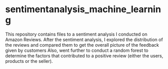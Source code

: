 # sentimentanalysis_machine_learning

This repository contains files to a sentiment analysis I conducted on Amazon Reviews. 
After the sentiment analysis, I explored the distribution of the reviews and compared them to get the overall picture of the feedback given by customers
Also, went further to conduct a random forest to determine the factors that contributed to a positive review (either the users, products or the seller).
